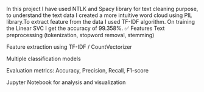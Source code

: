 In this project I have used NTLK and Spacy library for text cleaning purpose, to understand the text data I created a more intuitive word cloud using PIL library.To extract feature from the data I used TF-IDF algorithm. On training the Linear SVC I get the accuracy of 99.358%.
✅ Features
Text preprocessing (tokenization, stopword removal, stemming)

Feature extraction using TF-IDF / CountVectorizer

Multiple classification models

Evaluation metrics: Accuracy, Precision, Recall, F1-score

Jupyter Notebook for analysis and visualization
